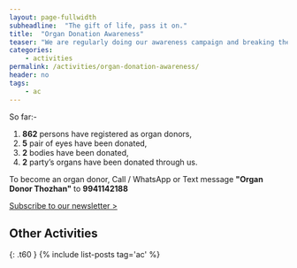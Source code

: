 ```yaml
---
layout: page-fullwidth
subheadline:  "The gift of life, pass it on."
title:  "Organ Donation Awareness"
teaser: "We are regularly doing our awareness campaign and breaking the myths in organ donation through seminars and awareness campaigns across Chennai and through various sessions all over Tamil Nadu. Even though Tamil Nadu ranks first in organ donation in India, the waiting list for organ donors is pretty high compared to the donors."
categories:
    - activities
permalink: /activities/organ-donation-awareness/
header: no
tags:
    - ac
---
```

So far:-

1. <b>862</b> persons have registered as organ donors,
2. <b>5</b> pair of eyes have been donated,
3. <b>2</b> bodies have been donated, 
4. <b>2</b> party’s organs have been donated through us.

<p>To become an organ donor, Call / WhatsApp or Text message <b>"Organ Donor Thozhan"</b> to <b>9941142188</b></p>

<a class="radius button small" href="https://forms.gle/9n5TKAfcby4JceYN9">Subscribe to our newsletter > </a>

## Other Activities
{: .t60 }
{% include list-posts tag='ac' %}


 [1]: http://foundation.zurb.com/docs/components/grid.html
